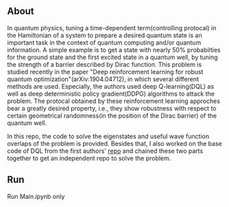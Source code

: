 ## About

In quantum physics, tuning a time-dependent term(controlling protocal) in the Hamiltonian of a system to prepare a desired quantum state is an important task in the context of quantum computing and/or quantum information. A simple example is to get a state with nearly 50% probabilties for the ground state and the first excited state in a quantum well, by tuning the strength of a barrier described by Dirac function. This problem is studied recently in the paper "Deep reinforcement learning for robust quantum optimization"(arXiv:1904.04712), in which several different methods are used. Especially, the authors used 
deep Q-learning(DQL) as well as deep deterministic policy gradient(DDPG) algorithms to attack the problem. The protocal obtained by these reinforcement learning approches bear a greatly desired property, i.e., they show robustness with respect to certain geometrical randomness(in the position of the Dirac barrier) of the quantum well. 

 In this repo, the code to solve the eigenstates and useful wave function overlaps of the problem is provided. Besides that, I also worked on the base code of DQL from the first authors' [repo](https://github.com/vegardbs/PhD-research) and chained these two parts together to get an independent repo to solve the problem. 
 
 
 ## Run
   Run Main.ipynb only
